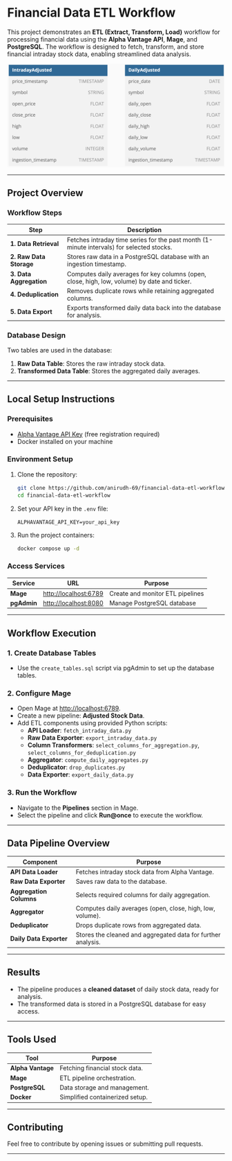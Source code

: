 # Financial Data ETL Workflow

This project demonstrates an **ETL (Extract, Transform, Load)** workflow for processing financial data using the **Alpha Vantage API**, **Mage**, and **PostgreSQL**. The workflow is designed to fetch, transform, and store financial intraday stock data, enabling streamlined data analysis.

![ERD](images/IntradayERD.png)

---

## Project Overview

### Workflow Steps
| **Step**                | **Description**                                                                              |
|-------------------------|----------------------------------------------------------------------------------------------|
| **1. Data Retrieval**   | Fetches intraday time series for the past month (1-minute intervals) for selected stocks.    |
| **2. Raw Data Storage** | Stores raw data in a PostgreSQL database with an ingestion timestamp.                        |
| **3. Data Aggregation** | Computes daily averages for key columns (open, close, high, low, volume) by date and ticker. |
| **4. Deduplication**    | Removes duplicate rows while retaining aggregated columns.                                   |
| **5. Data Export**      | Exports transformed daily data back into the database for analysis.                          |

### Database Design
Two tables are used in the database:
1. **Raw Data Table**: Stores the raw intraday stock data.
2. **Transformed Data Table**: Stores the aggregated daily averages.

---

## Local Setup Instructions

### Prerequisites
- [Alpha Vantage API Key](https://www.alphavantage.co/support/#api-key) (free registration required)
- Docker installed on your machine

### Environment Setup
1. Clone the repository:
    ```bash
    git clone https://github.com/anirudh-69/financial-data-etl-workflow.git
    cd financial-data-etl-workflow
    ```
2. Set your API key in the `.env` file:
    ```plaintext
    ALPHAVANTAGE_API_KEY=your_api_key
    ```
3. Run the project containers:
    ```bash
    docker compose up -d
    ```

### Access Services
| **Service**   | **URL**                                        | **Purpose**                      |
|---------------|------------------------------------------------|----------------------------------|
| **Mage**      | [http://localhost:6789](http://localhost:6789) | Create and monitor ETL pipelines |
| **pgAdmin**   | [http://localhost:8080](http://localhost:8080) | Manage PostgreSQL database       |

---

## Workflow Execution

### 1. Create Database Tables
- Use the `create_tables.sql` script via pgAdmin to set up the database tables.

### 2. Configure Mage
- Open Mage at [http://localhost:6789](http://localhost:6789).
- Create a new pipeline: **Adjusted Stock Data**.
- Add ETL components using provided Python scripts:
  - **API Loader**: `fetch_intraday_data.py`
  - **Raw Data Exporter**: `export_intraday_data.py`
  - **Column Transformers**: `select_columns_for_aggregation.py`, `select_columns_for_deduplication.py`
  - **Aggregator**: `compute_daily_aggregates.py`
  - **Deduplicator**: `drop_duplicates.py`
  - **Data Exporter**: `export_daily_data.py`

### 3. Run the Workflow
- Navigate to the **Pipelines** section in Mage.
- Select the pipeline and click **Run@once** to execute the workflow.

---

## Data Pipeline Overview
| **Component**          | **Purpose**                                                  |
|------------------------|--------------------------------------------------------------|
| **API Data Loader**    | Fetches intraday stock data from Alpha Vantage.              |
| **Raw Data Exporter**  | Saves raw data to the database.                              |
| **Aggregation Columns**| Selects required columns for daily aggregation.              |
| **Aggregator**         | Computes daily averages (open, close, high, low, volume).    |
| **Deduplicator**       | Drops duplicate rows from aggregated data.                   |
| **Daily Data Exporter**| Stores the cleaned and aggregated data for further analysis. |

---

## Results
- The pipeline produces a **cleaned dataset** of daily stock data, ready for analysis.
- The transformed data is stored in a PostgreSQL database for easy access.

---

## Tools Used
| **Tool**         | **Purpose**                     |
|------------------|---------------------------------|
| **Alpha Vantage**| Fetching financial stock data.  |
| **Mage**         | ETL pipeline orchestration.     |
| **PostgreSQL**   | Data storage and management.    |
| **Docker**       | Simplified containerized setup. |

---

## Contributing
Feel free to contribute by opening issues or submitting pull requests.

---
